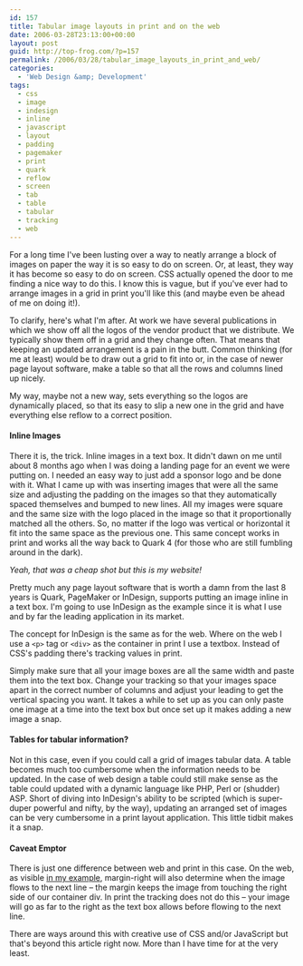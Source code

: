 ```yaml
---
id: 157
title: Tabular image layouts in print and on the web
date: 2006-03-28T23:13:00+00:00
layout: post
guid: http://top-frog.com/?p=157
permalink: /2006/03/28/tabular_image_layouts_in_print_and_web/
categories:
  - 'Web Design &amp; Development'
tags:
  - css
  - image
  - indesign
  - inline
  - javascript
  - layout
  - padding
  - pagemaker
  - print
  - quark
  - reflow
  - screen
  - tab
  - table
  - tabular
  - tracking
  - web
---
```

For a long time I've been lusting over a way to neatly arrange a block of images on paper the way it is so easy to do on screen. Or, at least, they way it has become so easy to do on screen. CSS actually opened the door to me finding a nice way to do this. I know this is vague, but if you've ever had to arrange images in a grid in print you'll like this (and maybe even be ahead of me on doing it!).

To clarify, here's what I'm after. At work we have several publications in which we show off all the logos of the vendor product that we distribute. We typically show them off in a grid and they change often. That means that keeping an updated arrangement is a pain in the butt. Common thinking (for me at least) would be to draw out a grid to fit into or, in the case of newer page layout software, make a table so that all the rows and columns lined up nicely.

My way, maybe not a new way, sets everything so the logos are dynamically placed, so that its easy to slip a new one in the grid and have everything else reflow to a correct position.

#### Inline Images

There it is, the trick. Inline images in a text box. It didn't dawn on me until about 8 months ago when I was doing a landing page for an event we were putting on. I needed an easy way to just add a sponsor logo and be done with it. What I came up with was inserting images that were all the same size and adjusting the padding on the images so that they automatically spaced themselves and bumped to new lines. All my images were square and the same size with the logo placed in the image so that it proportionally matched all the others. So, no matter if the logo was vertical or horizontal it fit into the same space as the previous one. This same concept works in print and works all the way back to Quark 4 (for those who are still fumbling around in the dark).

_Yeah, that was a cheap shot but this is my website!_

Pretty much any page layout software that is worth a damn from the last 8 years is Quark, PageMaker or InDesign, supports putting an image inline in a text box. I'm going to use InDesign as the example since it is what I use and by far the leading application in its market.

The concept for InDesign is the same as for the web. Where on the web I use a `<p>` tag or `<div>` as the container in print I use a textbox. Instead of CSS's padding there's tracking values in print.

Simply make sure that all your image boxes are all the same width and paste them into the text box. Change your tracking so that your images space apart in the correct number of columns and adjust your leading to get the vertical spacing you want. It takes a while to set up as you can only paste one image at a time into the text box but once set up it makes adding a new image a snap.

#### Tables for tabular information?

Not in this case, even if you could call a grid of images tabular data. A table becomes much too cumbersome when the information needs to be updated. In the case of web design a table could still make sense as the table could updated with a dynamic language like PHP, Perl or (shudder) ASP. Short of diving into InDesign's ability to be scripted (which is super-duper powerful and nifty, by the way), updating an arranged set of images can be very cumbersome in a print layout application. This little tidbit makes it a snap.

#### Caveat Emptor

There is just one difference between web and print in this case. On the web, as visible [in my example](/stuff/tabular_images/), margin-right will also determine when the image flows to the next line – the margin keeps the image from touching the right side of our container div. In print the tracking does not do this – your image will go as far to the right as the text box allows before flowing to the next line.

There are ways around this with creative use of CSS and/or JavaScript but that's beyond this article right now. More than I have time for at the very least.